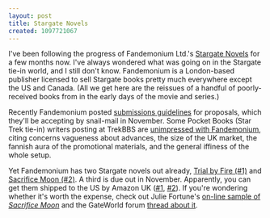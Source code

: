 ```yaml
---
layout: post
title: Stargate Novels
created: 1097721067
---
```

 I've been following the progress of Fandemonium Ltd.'s [Stargate Novels](http://www.stargatenovels.com/) for a few months now.  I've always wondered what was going on in the Stargate tie-in world, and I still don't know.  Fandemonium is a London-based publisher licensed to sell Stargate books pretty much everywhere except the US and Canada. (All we get here are the reissues of a handful of poorly-received books from in the early days of the movie and series.)

Recently Fandemonium posted [submissions guidelines](http://www.stargatenovels.com/submissions.shtml) for proposals, which they'll be accepting by snail-mail in November.  Some Pocket Books (Star Trek tie-in) writers posting at TrekBBS are [unimpressed with Fandemonium](http://www.trekbbs.com/threads/showflat.php?Cat=&Number=3435359&page=0&view=collapsed&sb=5&o=7&fpart=1), citing concerns vagueness about advances, the size of the UK market, the fannish aura of the promotional materials, and the general iffiness of the whole setup.

Yet Fandemonium has two Stargate novels out already, [Trial by Fire (#1)](http://www.stargatenovels.com/trialbyfire.shtml) and [Sacrifice Moon (#2)](http://www.stargatenovels.com/sacrificemoon.shtml).  A third is due out in November.  Apparently, you can get them shipped to the US by Amazon UK ([#1](http://www.amazon.co.uk/exec/obidos/ASIN/0954734300/qid=1097719350/sr=2-1/ref=sr_2_11_1/026-7181131-4230064), [#2](http://www.amazon.co.uk/exec/obidos/ASIN/0954734319/qid=1097719350/sr=2-2/ref=sr_2_11_2/026-7181131-4230064)). If you're wondering whether it's worth the expense, check out Julie Fortune's [on-line sample of _Sacrifice Moon_](http://www.livejournal.com/users/juliefortune/13700.html#cutid1) and the GateWorld forum [thread about it](http://forum.gateworld.net/showthread.php?s=da245d30062debe306758c79cebf2ee9&t=4279).

 

